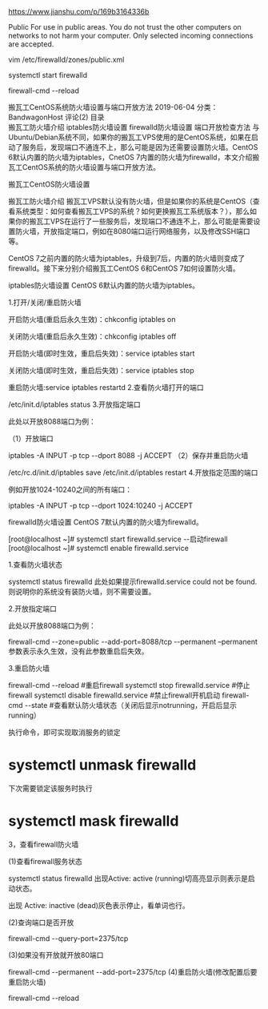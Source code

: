 https://www.jianshu.com/p/169b3164336b

<zone>
  <short>Public</short>
  <description>For use in public areas. You do not trust the other computers on networks to not harm your computer. Only selected incoming connections are accepted.</description>
  <service name="dhcpv6-client"/>
  <service name="ssh"/>
  <port protocol="tcp" port="443"/>
  <port protocol="tcp" port="22"/>
  <port protocol="tcp" port="21"/>
  <port protocol="udp" port="53"/>
  <port protocol="tcp" port="8081"/>
  <port protocol="tcp" port="8080"/>
  <port protocol="tcp" port="80"/>
  <port protocol="tcp" port="9090"/>
  <port protocol="tcp" port="2222"/>
  <port protocol="tcp" port="3306"/>
</zone>

vim /etc/firewalld/zones/public.xml

systemctl start firewalld


firewall-cmd --reload








搬瓦工CentOS系统防火墙设置与端口开放方法
2019-06-04 分类：BandwagonHost 评论(2)
目录	
搬瓦工防火墙介绍
iptables防火墙设置
firewalld防火墙设置
端口开放检查方法
与Ubuntu/Debian系统不同，如果你的搬瓦工VPS使用的是CentOS系统，如果在启动了服务后，发现端口不通连不上，那么可能是因为还需要设置防火墙。CentOS 6默认内置的防火墙为iptables，CnetOS 7内置的防火墙为firewalld，本文介绍搬瓦工CentOS系统的防火墙设置与端口开放方法。

搬瓦工CentOS防火墙设置

 

搬瓦工防火墙介绍
搬瓦工VPS默认没有防火墙，但是如果你的系统是CentOS（查看系统类型：如何查看搬瓦工VPS的系统？如何更换搬瓦工系统版本？），那么如果你的搬瓦工VPS在运行了一些服务后，发现端口不通连不上，那么可能是需要设置防火墙，开放指定端口，例如在8080端口运行网络服务，以及修改SSH端口等。

CentOS 7之前内置的防火墙为iptables，升级到7后，内置的防火墙则变成了firewalld。接下来分别介绍搬瓦工CentOS 6和CentOS 7如何设置防火墙。

 

iptables防火墙设置
CentOS 6默认内置的防火墙为iptables。

1.打开/关闭/重启防火墙

开启防火墙(重启后永久生效)：chkconfig iptables on

关闭防火墙(重启后永久生效)：chkconfig iptables off

开启防火墙(即时生效，重启后失效)：service iptables start

关闭防火墙(即时生效，重启后失效)：service iptables stop

重启防火墙:service iptables restartd
2.查看防火墙打开的端口

/etc/init.d/iptables status
3.开放指定端口

此处以开放8088端口为例：

（1）开放端口

iptables -A INPUT -p tcp --dport 8088 -j ACCEPT
（2）保存并重启防火墙

/etc/rc.d/init.d/iptables save
/etc/init.d/iptables restart
4.开放指定范围的端口

例如开放1024-10240之间的所有端口：

iptables -A INPUT -p tcp --dport 1024:10240 -j ACCEPT
 

firewalld防火墙设置
CentOS 7默认内置的防火墙为firewalld。

[root@localhost ~]# systemctl start firewalld.service       --启动firewall
[root@localhost ~]# systemctl enable firewalld.service 

1.查看防火墙状态

systemctl status firewalld
此处如果提示firewalld.service could not be found.则说明你的系统没有装防火墙，则不需要设置。

2.开放指定端口

此处以开放8088端口为例：

firewall-cmd --zone=public --add-port=8088/tcp --permanent
–permanent参数表示永久生效，没有此参数重启后失效。

3.重启防火墙

firewall-cmd --reload #重启firewall
systemctl stop firewalld.service #停止firewall
systemctl disable firewalld.service #禁止firewall开机启动
firewall-cmd --state #查看默认防火墙状态（关闭后显示notrunning，开启后显示running）



执行命令，即可实现取消服务的锁定

# systemctl unmask firewalld

下次需要锁定该服务时执行

# systemctl mask firewalld




3，查看firewall防火墙

(1)查看firewall服务状态

systemctl status firewalld
出现Active: active (running)切高亮显示则表示是启动状态。

出现 Active: inactive (dead)灰色表示停止，看单词也行。

(2)查询端口是否开放

firewall-cmd --query-port=2375/tcp
 

(3)如果没有开放就开放80端口

firewall-cmd --permanent --add-port=2375/tcp
(4)重启防火墙(修改配置后要重启防火墙)

firewall-cmd --reload
 
